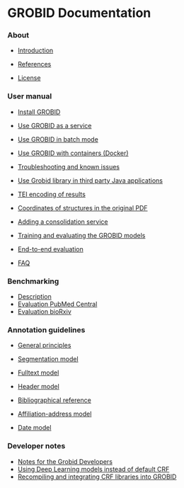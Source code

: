 <h1>GROBID Documentation</h1>


<h3>About</h3>

* [Introduction](Introduction.md)

* [References](References.md)

* [License](License.md)

<h3>User manual</h3>

* [Install GROBID](Install-Grobid.md)

* [Use GROBID as a service](Grobid-service.md)

* [Use GROBID in batch mode](Grobid-batch.md)

* [Use GROBID with containers (Docker)](Grobid-docker.md)

* [Troubleshooting and known issues](Troubleshooting.md)

* [Use Grobid library in third party Java applications](Grobid-java-library.md)

* [TEI encoding of results](TEI-encoding-of-results.md)

* [Coordinates of structures in the original PDF](Coordinates-in-PDF.md)

* [Adding a consolidation service](Consolidation.md)

* [Training and evaluating the GROBID models](Training-the-models-of-Grobid.md)

* [End-to-end evaluation](End-to-end-evaluation.md)

* [FAQ](Frequently-asked-questions.md)

<h3>Benchmarking</h3>

* [Description](Benchmarking.md)
* [Evaluation PubMed Central](Benchmarking-pmc.md)
* [Evaluation bioRxiv](Benchmarking-biorxiv.md)

<h3>Annotation guidelines</h3>

* [General principles](training/General-principles.md)

* [Segmentation model](training/segmentation.md)

* [Fulltext model](training/fulltext.md)

* [Header model](training/header.md)

* [Bibliographical reference](training/Bibliographical-references.md)

* [Affiliation-address model](training/affiliation-address.md)

* [Date model](training/date.md)

<h3>Developer notes</h3>

* [Notes for the Grobid Developers](Notes-grobid-developers.md)
* [Using Deep Learning models instead of default CRF](Deep-Learning-models.md)
* [Recompiling and integrating CRF libraries into GROBID](Recompiling-and-integrating-CRF-libraries.md)



